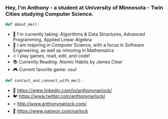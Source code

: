 ### Hey, I'm Anthony - a student at University of Minnesota - Twin Cities studying Computer Science.

```python
def about_me():
```
- 📓 I'm currently taking: Algorithms & Data Structures, Advanced Programming, Applied Linear Algebra
- 🏫 I am majoring in Computer Science, with a focus in Software Engineering, as well as minoring in Mathematics
- 🔥 I play games, read, edit, and code!
- 📚 Currently Reading: Atomic Habits by James Clear
- 🎮 Current favorite game: osu!

```python
def contact_and_connect_with_me():
```
- 📲 https://www.linkedin.com/in/anthonynarlock/
- 🐦 https://www.twitter.com/anthonynarlock/
- ⭐️ http://www.anthonynarlock.com/
- 🚀 https://www.patreon.com/narlock


<!--
**anthonynarlock/anthonynarlock** is a ✨ _special_ ✨ repository because its `README.md` (this file) appears on your GitHub profile.

Here are some ideas to get you started:

- 🔭 I’m currently working on ...
- 🌱 I’m currently learning ...
- 👯 I’m looking to collaborate on ...
- 🤔 I’m looking for help with ...
- 💬 Ask me about ...
- 📫 How to reach me: ...
- 😄 Pronouns: ...
- ⚡ Fun fact: ...
-->
